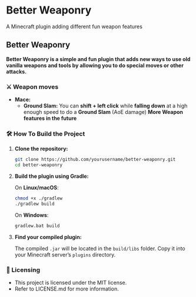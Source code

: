 # Better Weaponry
A Minecraft plugin adding different fun weapon features


## Better Weaponry
**Better Weaponry is a simple and fun plugin that adds new ways to use old vanilla weapons and tools by allowing you to do special moves or other attacks.**

### ⚔️ Weapon moves
- **Mace:**
    - **Ground Slam:** You can **shift + left click** while **falling down** at a high enough speed to do a **Ground Slam** (AoE damage)
**More Weapon features in the future**

### 🛠️ How To Build the Project

1. **Clone the repository:**

   ```bash
   git clone https://github.com/yourusername/better-weaponry.git
   cd better-weaponry
   ```

2. **Build the plugin using Gradle:**

   On **Linux/macOS**:

   ```bash
   chmod +x ./gradlew
   ./gradlew build
   ```

   On **Windows**:

   ```bash
   gradlew.bat build
   ```

3. **Find your compiled plugin:**

   The compiled `.jar` will be located in the `build/libs` folder.
   Copy it into your Minecraft server’s `plugins` directory.


### 📜 Licensing
- This project is licensed under the MIT license.
- Refer to LICENSE.md for more information.
